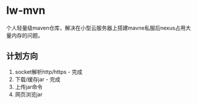 # lw-mvn
个人轻量级maven仓库，解决在小型云服务器上搭建mavne私服后nexus占用大量内存的问题。

## 计划方向
1. socket解析http/https - 完成
2. 下载/缓存jar - 完成
3. 上传jar命令
4. 网页浏览jar

